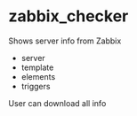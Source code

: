 # zabbix_checker
Shows server info from Zabbix
 - server
 - template
 - elements
 - triggers

User can download all info

